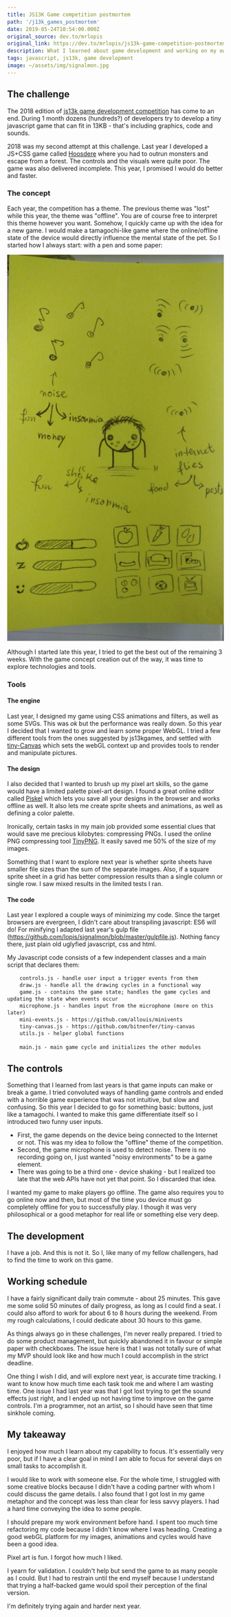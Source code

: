 ```yaml
---
title: JS13K Game competition postmortem
path: '/j13k_games_postmortem'
date: 2019-05-24T10:54:00.000Z
original_source: dev.to/mrlopis
original_link: https://dev.to/mrlopis/js13k-game-competition-postmortem-2j1p
description: What I learned about game development and working on my own
tags: javascript, js13k, game development
image: ~/assets/img/signalmon.jpg
---
```


## The challenge

The 2018 edition of [js13k game development competition](http://js13kgames.com/) has come to an end. During 1 month dozens (hundreds?) of developers try to develop a tiny javascript game that can fit in 13KB - that's including graphics, code and sounds.

2018 was my second attempt at this challenge. Last year I developed a JS+CSS game called [Hoosdere](http://js13kgames.com/entries/hoosdere) where you had to outrun monsters and escape from a forest. The controls and the visuals were quite poor. The game was also delivered incomplete. This year, I promised I would do better and faster.

### The concept

Each year, the competition has a theme. The previous theme was "lost" while this year, the theme was "offline". You are of course free to interpret this theme however you want. Somehow, I quickly came up with the idea for a new game. I would make a tamagochi-like game where the online/offline state of the device would directly influence the mental state of the pet. So I started how I always start: with a pen and some paper:

![Initial mockup of the game](signalmon_mockup.jpg)

Although I started late this year, I tried to get the best out of the remaining 3 weeks. With the game concept creation out of the way, it was time to explore technologies and tools.

### Tools

#### The engine

Last year, I designed my game using CSS animations and filters, as well as some SVGs. This was _ok_ but the performance was really down. So this year I decided that I wanted to grow and learn some proper WebGL. I tried a few different tools from the ones suggested by js13kgames, and settled with [tiny-Canvas](https://github.com/bitnenfer/tiny-canvas) which sets the webGL context up and provides tools to render and manipulate pictures.

#### The design

<INSERT PISKEL SCREENSHOT HERE>

I also decided that I wanted to brush up my pixel art skills, so the game would have a limited palette pixel-art design. I found a great online editor called [Piskel](https://www.piskelapp.com/) which lets you save all your designs in the browser and works offline as well. It also lets me create sprite sheets and animations, as well as defining a color palette.

Ironically, certain tasks in my main job provided some essential clues that would save me precious kilobytes: compressing PNGs. I used the online PNG compressing tool [TinyPNG](https://tinypng.com/). It easily saved me 50% of the size of my images.

Something that I want to explore next year is whether sprite sheets have smaller file sizes than the sum of the separate images. Also, if a square sprite sheet in a grid has better compression results than a single column or single row. I saw mixed results in the limited tests I ran.

#### The code

Last year I explored a couple ways of minimizing my code. Since the target browsers are evergreen, I didn't care about transpiling javascript: ES6 will do! For minifying I adapted last year's gulp file (https://github.com/lopis/signalmon/blob/master/gulpfile.js). Nothing fancy there, just plain old uglyfied javascript, css and html.

My Javascript code consists of a few independent classes and a main script that declares them:

```
    controls.js - handle user input a trigger events from them
    draw.js - handle all the drawing cycles in a functional way
    game.js - contains the game state; handles the game cycles and updating the state when events occur
    microphone.js - handles input from the microphone (more on this later)
    mini-events.js - https://github.com/allouis/minivents
    tiny-canvas.js - https://github.com/bitnenfer/tiny-canvas
    utils.js - helper global functions

    main.js - main game cycle and initializes the other modules
```

## The controls

<INSERT BUTTONS SCREENSHOT HERE>

Something that I learned from last years is that game inputs can make or break a game. I tried convoluted ways of handling game controls and ended with a horrible game experience that was not intuitive, but slow and confusing. So this year I decided to go for something basic: buttons, just like a tamagochi. I wanted to make this game differentiate itself so I introduced two funny user inputs.

 * First, the game depends on the device being connected to the Internet or not. This was my idea to follow the "offline" theme of the competition.
 * Second, the game microphone is used to detect noise. There is no recording going on, I just wanted "noisy environments" to be a game element.
 * There was going to be a third one - device shaking - but I realized too late that the web APIs have not yet that point. So I discarded that idea.

I wanted my game to make players go offline. The game also requires you to go online now and then, but most of the time you device must go completely offline for you to successfully play. I though it was very philosophical or a good metaphor for real life or something else very deep.

## The development

I have a job. And this is not it. So I, like many of my fellow challengers, had to find the time to work on this game. 

## Working schedule

I have a fairly significant daily train commute - about 25 minutes. This gave me some solid 50 minutes of daily progress, as long as I could find a seat. I could also afford to work for about 6 to 8 hours during the weekend. From my rough calculations, I could dedicate about 30 hours to this game.

As things always go in these challenges, I'm never really prepared. I tried to do some product management, but quickly abandoned it in favour or simple paper with checkboxes. The issue here is that I was not totally sure of what my MVP should look like and how much I could accomplish in the strict deadline.

One thing I wish I did, and will explore next year, is accurate time tracking. I want to know how much time each task took me and where I am wasting time. One issue I had last year was that I got lost trying to get the sound effects just right, and I ended up not having time to improve on the game controls. I'm a programmer, not an artist, so I should have seen that time sinkhole coming.

## My takeaway

I enjoyed how much I learn about my capability to focus. It's essentially very poor, but if I have a clear goal in mind I am able to focus for several days on small tasks to accomplish it.

I would like to work with someone else. For the whole time, I struggled with some creative blocks because I didn't have a coding partner with whom I could discuss the game details. I also found that I got lost in my game metaphor and the concept was less than clear for less savvy players. I had a hard time conveying the idea to some people.

I should prepare my work environment before hand. I spent too much time refactoring my code because I didn't know where I was heading. Creating a good webGL platform for my images, animations and cycles would have been a good idea.

Pixel art is fun. I forgot how much I liked.

I yearn for validation. I couldn't help but send the game to as many people as I could. But I had to restrain until the end myself because I understand that trying a half-backed game would spoil their perception of the final version.

I'm definitely trying again and harder next year.
